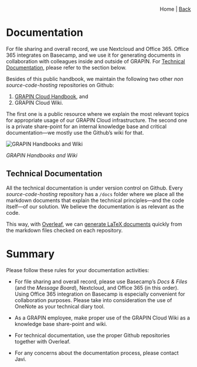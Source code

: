<p align="right">
Home | <a href="README.md">Back</a>
</p>

# Documentation

For file sharing and overall record, we use Nextcloud and Office 365. Office 365 integrates on Basecamp, and we use it for generating documents in collaboration with colleagues inside and outside of GRAPIN. For [Technical Documentation](#technical-dcoumentation), please refer to the section below. 

Besides of this public handbook, we maintain the following two other *non source-code-hosting* repositories on Github:

1. [GRAPIN Cloud Handbook](https://github.com/grapin/grapin-cloud-handbook), and
2. GRAPIN Cloud Wiki.

The first one is a public resource where we explain the most relevant topics for appropriate usage of our GRAPIN Cloud infrastructure. The second one is a private share-point for an internal knowledge base and critical documentation—we mostly use the Github’s wiki for that. 

![GRAPIN Handbooks and Wiki](https://storage.grapin.ch/s/ZdfTncW5Y5YSZ5z/preview)

*GRAPIN Handbooks and Wiki*

## Technical Documentation
 
 All the technical documentation is under version control on Github. Every *source-code-hosting* repository has a `/docs` folder where we place all the markdown documents that explain the technical principles—and the code itself—of our solution. We believe the documentation is as relevant as the code.

 This way, with [Overleaf](www.overleaf.com), we can [generate LaTeX documents](https://www.overleaf.com/learn/how-to/Writing_Markdown_in_LaTeX_Documents) quickly from the markdown files checked on each repository.

 # Summary

 Please follow these rules for your documentation activities:

 * For file sharing and overall record, please use Basecamp’s *Docs & Files* (and the *Message Board*), Nextcloud, and Office 365 (in this order). Using Office 365 integration on Basecamp is especially convenient for collaboration purposes. Please take into consideration the use of OneNote as your technical diary tool. 

* As a GRAPIN employee, make proper use of the GRAPIN Cloud Wiki as a knowledge base share-point and wiki.

* For technical documentation, use the proper Github repositories together with Overleaf.

* For any concerns about the documentation process, please contact Javi.
